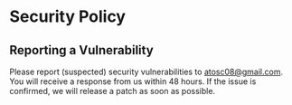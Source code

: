 # Security Policy

## Reporting a Vulnerability

Please report (suspected) security vulnerabilities to atosc08@gmail.com. You will receive a response from us within 48 hours. If the issue is confirmed, we will release a patch as soon as possible.
